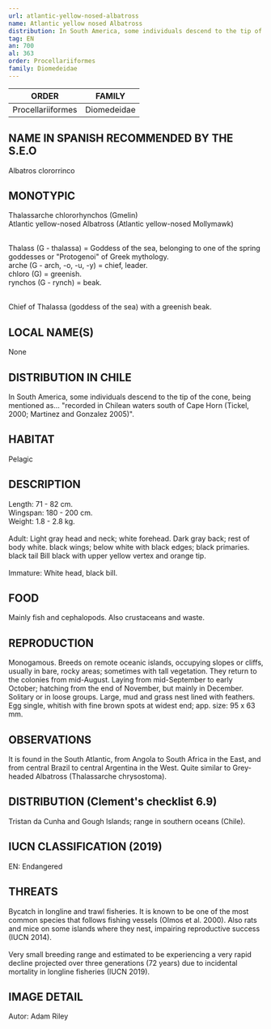 ```yaml
---
url: atlantic-yellow-nosed-albatross
name: Atlantic yellow nosed Albatross
distribution: In South America, some individuals descend to the tip of the cone, being mentioned as... "recorded in Chilean waters south of Cape Horn (Tickel, 2000; Martinez and Gonzalez 2005)".
tag: EN
an: 700
al: 363
order: Procellariiformes
family: Diomedeidae
---
```


| ORDER             | FAMILY      |
| ----------------- | ----------- |
| Procellariiformes | Diomedeidae |

## NAME IN SPANISH RECOMMENDED BY THE S.E.O

Albatros clororrinco

## MONOTYPIC

Thalassarche chlororhynchos (Gmelin)<br>
Atlantic yellow-nosed Albatross (Atlantic yellow-nosed Mollymawk)<br><br>

Thalass (G - thalassa) = Goddess of the sea, belonging to one of the spring goddesses or "Protogenoi" of Greek mythology.<br>
arche (G - arch, -o, -u, -y) = chief, leader.<br>
chloro (G) = greenish.<br>
rynchos (G - rynch) = beak.<br><br>

Chief of Thalassa (goddess of the sea) with a greenish beak.

## LOCAL NAME(S)

None

## DISTRIBUTION IN CHILE

In South America, some individuals descend to the tip of the cone, being mentioned as... "recorded in Chilean waters south of Cape Horn (Tickel, 2000; Martinez and Gonzalez 2005)".

## HABITAT

Pelagic

## DESCRIPTION

Length: 71 - 82 cm.<br>
Wingspan: 180 - 200 cm.<br>
Weight: 1.8 - 2.8 kg.<br><br>
Adult: Light gray head and neck; white forehead. Dark gray back; rest of body white. black wings; below white with black edges; black primaries. black tail Bill black with upper yellow vertex and orange tip.<br><br>
Immature: White head, black bill.

## FOOD

Mainly fish and cephalopods. Also crustaceans and waste.

## REPRODUCTION

Monogamous. Breeds on remote oceanic islands, occupying slopes or cliffs, usually in bare, rocky areas; sometimes with tall vegetation. They return to the colonies from mid-August. Laying from mid-September to early October; hatching from the end of November, but mainly in December. Solitary or in loose groups. Large, mud and grass nest lined with feathers. Egg single, whitish with fine brown spots at widest end; app. size: 95 x 63 mm.

## OBSERVATIONS

It is found in the South Atlantic, from Angola to South Africa in the East, and from central Brazil to central Argentina in the West.
Quite similar to Grey-headed Albatross (Thalassarche chrysostoma).

## DISTRIBUTION (Clement's checklist 6.9)

Tristan da Cunha and Gough Islands; range in southern oceans (Chile).

## IUCN CLASSIFICATION (2019)

EN: Endangered

## THREATS

Bycatch in longline and trawl fisheries. It is known to be one of the most common species that follows fishing vessels (Olmos et al. 2000). Also rats and mice on some islands where they nest, impairing reproductive success (IUCN 2014).<br><br>
Very small breeding range and estimated to be experiencing a very rapid decline projected over three generations (72 years) due to incidental mortality in longline fisheries (IUCN 2019).

## IMAGE DETAIL

Autor: Adam Riley
